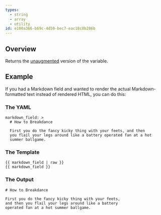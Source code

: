 ```yaml
---
types:
  - string
  - array
  - utility
id: e100a366-b69c-4d59-bec7-eac18c0b286b
---
```

## Overview
Returns the [unaugmented](/augmentation) version of the variable.

## Example

If you had a Markdown field and wanted to render the actual Markdown-formatted text instead of rendered HTML, you can do this:

### The YAML
```.language-yaml
markdown_field: >
  # How to Breakdance

  First you do the fancy kicky thing with your feets, and then
  you flail your legs around like a battery operated fan at a hot
  summer ballgame.
```

### The Template
```
{{ markdown_field | raw }}
{{ markdown_field }}
```

### The Output
```
# How to Breakdance

First you do the fancy kicky thing with your feets,
and then you flail your legs around like a battery
operated fan at a hot summer ballgame.
```
